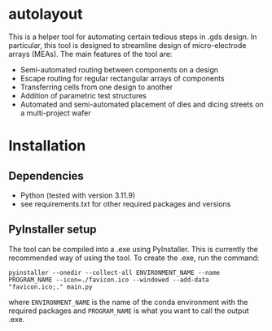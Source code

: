 # autolayout
This is a helper tool for automating certain tedious steps in .gds design. In particular, this tool is designed to streamline design of micro-electrode arrays (MEAs). The main features of the tool are:

- Semi-automated routing between components on a design
- Escape routing for regular rectangular arrays of components
- Transferring cells from one design to another
- Addition of parametric test structures
- Automated and semi-automated placement of dies and dicing streets on a multi-project wafer

# Installation
## Dependencies
- Python (tested with version 3.11.9)
- see requirements.txt for other required packages and versions

## PyInstaller setup
The tool can be compiled into a .exe using PyInstaller. This is currently the recommended way of using the tool. To create the .exe, run the command:

`pyinstaller --onedir --collect-all ENVIRONMENT_NAME --name PROGRAM_NAME --icon=./favicon.ico --windowed --add-data "favicon.ico;." main.py`

where `ENVIRONMENT_NAME` is the name of the conda environment with the required packages and `PROGRAM_NAME` is what you want to call the output .exe.
